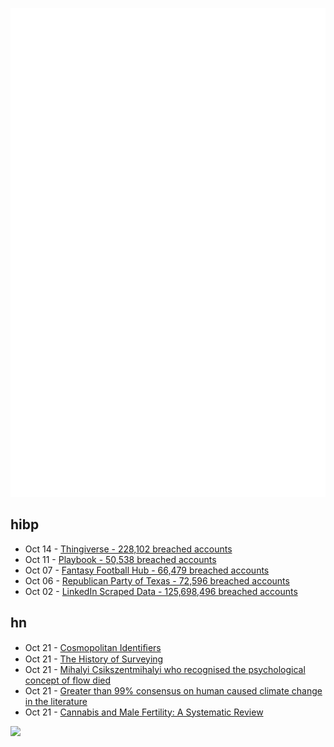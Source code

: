 ![Metrics](https://raw.githubusercontent.com/phixion/phixion/master/metrics.svg)

## hibp

<!--
for https://github.com/phixion/phixion/blob/main/.github/workflows/feeds.yml
-->
<!--START_SECTION:haveibeenpwnd-->
- Oct 14 - [Thingiverse - 228,102 breached accounts](https://haveibeenpwned.com/PwnedWebsites#Thingiverse)
- Oct 11 - [Playbook - 50,538 breached accounts](https://haveibeenpwned.com/PwnedWebsites#Playbook)
- Oct 07 - [Fantasy Football Hub - 66,479 breached accounts](https://haveibeenpwned.com/PwnedWebsites#FantasyFootballHub)
- Oct 06 - [Republican Party of Texas - 72,596 breached accounts](https://haveibeenpwned.com/PwnedWebsites#RepublicanPartyOfTexas)
- Oct 02 - [LinkedIn Scraped Data - 125,698,496 breached accounts](https://haveibeenpwned.com/PwnedWebsites#LinkedInScrape)
<!--END_SECTION:haveibeenpwnd-->

## hn

<!--
for https://github.com/phixion/phixion/blob/main/.github/workflows/feeds.yml
-->
<!--START_SECTION:hn-->
- Oct 21 - [Cosmopolitan Identiﬁers](https://obua.com/publications/cosmo-id/3/)
- Oct 21 - [The History of Surveying](https://www.alifewithoutlimits.com.au/the-history-of-surveying/)
- Oct 21 - [Mihalyi Csikszentmihalyi who recognised the psychological concept of flow died](https://twitter.com/sbkaufman/status/1450946151352471553)
- Oct 21 - [Greater than 99% consensus on human caused climate change in the literature](https://iopscience.iop.org/article/10.1088/1748-9326/ac2966)
- Oct 21 - [Cannabis and Male Fertility: A Systematic Review](https://pubmed.ncbi.nlm.nih.gov/30916627/)
<!--END_SECTION:hn-->

<!--
for https://yhype.me
-->
![](https://hit.yhype.me/github/profile?user_id=13013670)
